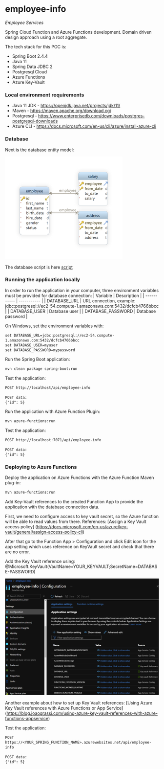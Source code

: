# employee-info
*Employee Services*

Spring Cloud Function and Azure Functions development. Domain driven design approach using a root aggregate. 

The tech stack for this POC is:
* Spring Boot 2.4.4
* Java 11
* Spring Data JDBC 2
* Postgresql Cloud 
* Azure Functions
* Azure Key-Vault
 
### Local environment requirements
* Java 11 JDK - https://openjdk.java.net/projects/jdk/11/
* Maven - https://maven.apache.org/download.cgi
* Postgresql - https://www.enterprisedb.com/downloads/postgres-postgresql-downloads
* Azure CLI - https://docs.microsoft.com/en-us/cli/azure/install-azure-cli

### Database
Next is the database entity model:

![Database Diagram](/doc/EntityModel.png)

The database script is here [script](/doc/database.sql)

### Running the application locally
In order to run the application in your computer, three environment variables must be provided
for database connection:
| Variable      | Description |
| ----------- | ----------- |
| DATABASE_URL      | URL connection, example: jdbc:postgresql://ec2-54.compute-1.amazonaws.com:5432/dcfcb4766bbcc       |
| DATABASE_USER      | Database user       |
| DATABASE_PASSWORD      | Database password       |
 
On Windows, set the environment variables with:
```
set DATABASE_URL=jdbc:postgresql://ec2-54.compute-1.amazonaws.com:5432/dcfcb4766bbcc
set DATABASE_USER=myuser
set DATABASE_PASSWORD=mypassword
```

Run the Spring Boot application:
```bash
mvn clean package spring-boot:run
```

Test the application:
```
POST http://localhost/api/employee-info

POST data:
{"id": 5}
```

Run the application with Azure Function Plugin:
```bash
mvn azure-functions:run
```

Test the application:
```
POST http://localhost:7071/api/employee-info

POST data:
{"id": 5}
```
### Deploying to Azure Functions

Deploy the application on Azure Functions with the Azure Function Maven plug-in:
```bash
mvn azure-functions:run
```

Add Key-Vault references to the created Function App to provide the application with the database connection data.

First, we need to configure access to key vault secret, so the Azure function
will be able to read values from there. 
References: [Assign a Key Vault access policy]
(https://docs.microsoft.com/en-us/azure/key-vault/general/assign-access-policy-cli)

After that go to the Function App > Configuration and click Edit icon for the app setting which uses reference on KeyVault secret and check that there are no error.

Add the Key Vault reference using:
@Microsoft.KeyVault(VaultName=YOUR_KEYVAULT;SecretName=DATABASE-PASSWORD)

![Function Configuration](/doc/FunctionConfiguration.png)

Another example about how to set up Key Vault references:
[Using Azure Key Vault references with Azure Functions or App Service]
(https://blog.joaograssi.com/using-azure-key-vault-references-with-azure-functions-appservice)

Test the application:
```
POST https://<YOUR_SPRING_FUNCTION_NAME>.azurewebsites.net/api/employee-info

POST data:
{"id": 5}
```